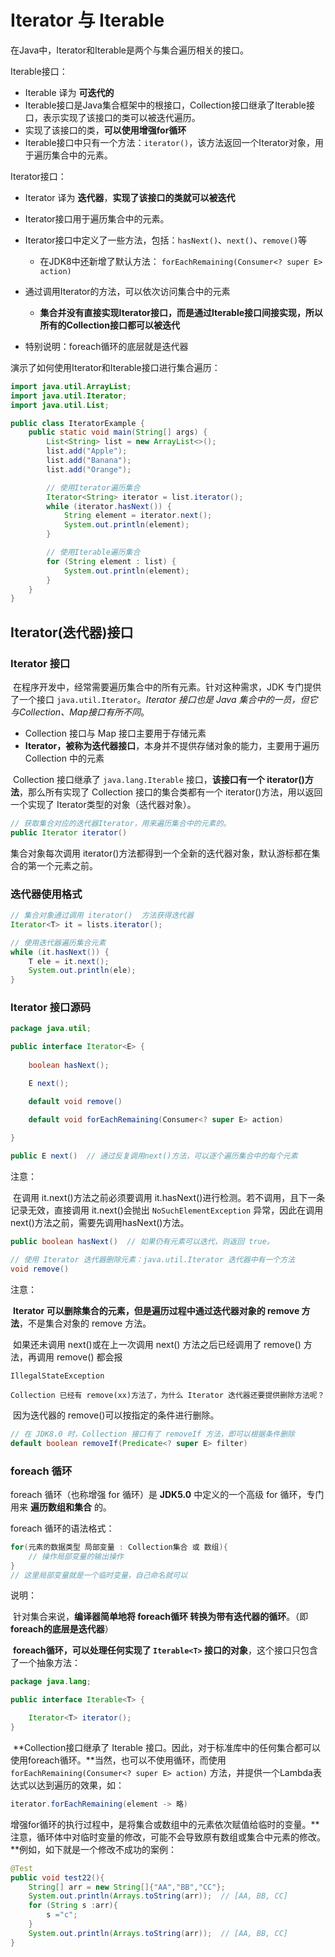# Iterator 与 Iterable

在Java中，Iterator和Iterable是两个与集合遍历相关的接口。

Iterable接口：
-   Iterable 译为 **可迭代的**
-   Iterable接口是Java集合框架中的根接口，Collection接口继承了Iterable接口，表示实现了该接口的类可以被迭代遍历。
-   实现了该接口的类，**可以使用增强for循环**
-   Iterable接口中只有一个方法：`iterator()`，该方法返回一个Iterator对象，用于遍历集合中的元素。

Iterator接口：

-   Iterator 译为 **迭代器**，**实现了该接口的类就可以被迭代**

-   Iterator接口用于遍历集合中的元素。
-   Iterator接口中定义了一些方法，包括：`hasNext()`、`next()`、`remove()`等
    -   在JDK8中还新增了默认方法： `forEachRemaining(Consumer<? super E> action)`
-   通过调用Iterator的方法，可以依次访问集合中的元素
    -   **集合并没有直接实现Iterator接口，而是通过Iterable接口间接实现，所以所有的Collection接口都可以被迭代**

-   特别说明：foreach循环的底层就是迭代器

演示了如何使用Iterator和Iterable接口进行集合遍历：

```java
import java.util.ArrayList;
import java.util.Iterator;
import java.util.List;

public class IteratorExample {
    public static void main(String[] args) {
        List<String> list = new ArrayList<>();
        list.add("Apple");
        list.add("Banana");
        list.add("Orange");

        // 使用Iterator遍历集合
        Iterator<String> iterator = list.iterator();
        while (iterator.hasNext()) {
            String element = iterator.next();
            System.out.println(element);
        }

        // 使用Iterable遍历集合
        for (String element : list) {
            System.out.println(element);
        }
    }
}
```



## Iterator(迭代器)接口

### Iterator 接口

​	在程序开发中，经常需要遍历集合中的所有元素。针对这种需求，JDK 专门提供了一个接口 `java.util.Iterator`。**Iterator 接口也是 Java 集合中的一员，但它与Collection*、*Map接口有所不同**。 

-   Collection 接口与 Map 接口主要用于存储元素 
-   **Iterator，被称为迭代器接口**，本身并不提供存储对象的能力，主要用于遍历 Collection 中的元素

​	Collection 接口继承了 `java.lang.Iterable` 接口，**该接口有一个 iterator()方法**，那么所有实现了 Collection 接口的集合类都有一个 iterator()方法，用以返回一个实现了 Iterator类型的对象（迭代器对象）。 

```java
// 获取集合对应的迭代器Iterator，用来遍历集合中的元素的。
public Iterator iterator()   
```

集合对象每次调用 iterator()方法都得到一个全新的迭代器对象，默认游标都在集合的第一个元素之前。 

### **迭代器使用格式**

```java
// 集合对象通过调用 iterator()  方法获得迭代器
Iterator<T> it = lists.iterator();

// 使用迭代器遍历集合元素
while (it.hasNext()) {
    T ele = it.next();
    System.out.println(ele);
}
```

### Iterator 接口源码 

```java
package java.util;

public interface Iterator<E> {
   
    boolean hasNext();

    E next();

    default void remove()

    default void forEachRemaining(Consumer<? super E> action)
   
}
```

```java
public E next()  // 通过反复调用next()方法，可以逐个遍历集合中的每个元素
```

注意：

​	在调用 it.next()方法之前必须要调用 it.hasNext()进行检测。若不调用，且下一条记录无效，直接调用 it.next()会抛出 `NoSuchElementException` 异常，因此在调用next()方法之前，需要先调用hasNext()方法。

```java
public boolean hasNext()  // 如果仍有元素可以迭代，则返回 true。 
```

```java
// 使用 Iterator 迭代器删除元素：java.util.Iterator 迭代器中有一个方法
void remove() 
```

注意： 

​	**Iterator 可以删除集合的元素，但是遍历过程中通过迭代器对象的 remove 方法**，不是集合对象的 remove 方法。 

​	如果还未调用 next()或在上一次调用 next() 方法之后已经调用了 remove() 方法，再调用 remove() 都会报 

`IllegalStateException`

 	Collection 已经有 remove(xx)方法了，为什么 Iterator 迭代器还要提供删除方法呢？

​	因为迭代器的 remove()可以按指定的条件进行删除。



```java
// 在 JDK8.0 时，Collection 接口有了 removeIf 方法，即可以根据条件删除
default boolean removeIf(Predicate<? super E> filter) 
```



### foreach 循环 

foreach 循环（也称增强 for 循环）是 **JDK5.0** 中定义的一个高级 for 循环，专门用来 **遍历数组和集合** 的。 

foreach 循环的语法格式：

```java
for(元素的数据类型 局部变量 : Collection集合 或 数组){
	// 操作局部变量的输出操作
}
// 这里局部变量就是一个临时变量，自己命名就可以
```

说明：

​	针对集合来说，**编译器简单地将 foreach循环 转换为带有迭代器的循环**。（即**foreach的底层是迭代器**）

​	**foreach循环，可以处理任何实现了 `Iterable<T>` 接口的对象**，这个接口只包含了一个抽象方法：

```java
package java.lang;

public interface Iterable<T> {

    Iterator<T> iterator();
}
```

​	**Collection接口继承了 Iterable 接口。因此，对于标准库中的任何集合都可以使用foreach循环。**当然，也可以不使用循环，而使用 `forEachRemaining(Consumer<? super E> action)` 方法，并提供一个Lambda表达式以达到遍历的效果，如：

```java
iterator.forEachRemaining(element -> 略)
```

​	增强for循环的执行过程中，是将集合或数组中的元素依次赋值给临时的变量。**注意，循环体中对临时变量的修改，可能不会导致原有数组或集合中元素的修改。**例如，如下就是一个修改不成功的案例：

```java
@Test
public void test22(){
    String[] arr = new String[]{"AA","BB","CC"};
    System.out.println(Arrays.toString(arr));  // [AA, BB, CC]
    for (String s :arr){
        s ="c";
    }
    System.out.println(Arrays.toString(arr));  // [AA, BB, CC]
}
```
